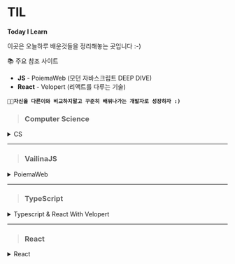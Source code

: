 # TIL

**Today I Learn**

이곳은 오늘하루 배운것들을 정리해놓는 곳입니다 :-)

📚 주요 참조 사이트

- **JS** - PoiemaWeb (모던 자바스크립트 DEEP DIVE)
- **React** - Velopert (리액트를 다루는 기술)

**`👨‍💻자신을 다른이와 비교하지말고 꾸준히 배워나가는 개발자로 성장하자 :)`**

> ### Computer Science

<details>
<summary>CS</summary>
<div markdown="1">

- #### [💻 OperatingSystem&Network](https://github.com/dunamisyoung/TIL/blob/master/CS/OperatingSystem%26Network.md)

- #### [💻 Scheduler&Process](https://github.com/dunamisyoung/TIL/blob/master/CS/Scheduler%26Process.md)

- #### [🧬 컴퓨터 알고리즘 개요 - 01 알고리즘의 4단계](https://github.com/dunamisyoung/TIL/blob/master/CS/Computer%20Algorithm01.md)

- #### [🧬 컴퓨터 알고리즘 개요 - 02 점근표기법](https://github.com/dunamisyoung/TIL/blob/master/CS/Computer%20Algorithm02.md)

- #### [🧬 컴퓨터 알고리즘 개요 - 03 정렬](https://github.com/dunamisyoung/TIL/blob/master/CS/Computer%20Algorithm03.md)

- #### [🧬 컴퓨터 알고리즘 기초 - 04 삽입정렬](https://github.com/dunamisyoung/TIL/blob/master/CS/Computer%20Algorithm04.md)

- #### [🧬 컴퓨터 알고리즘 기초 - 05 합병정렬](https://github.com/dunamisyoung/TIL/blob/master/CS/Computer%20Algorithm05.md)

- #### [🧬 컴퓨터 알고리즘 기초 - 06 힙정렬(1)](https://github.com/dunamisyoung/TIL/blob/master/CS/Computer%20Algorithm06.md)

- #### [🧬 컴퓨터 알고리즘 기초 - 07 힙정렬(2)](https://github.com/dunamisyoung/TIL/blob/master/CS/Computer%20Algorithm07.md)

- #### [🎫 CS50 - 01 이진법](https://github.com/dunamisyoung/TIL/blob/master/CS/Computer%20Science01.md)

- #### [🎫 CS50 - 02 정보의 표현](https://github.com/dunamisyoung/TIL/blob/master/CS/Computer%20Science02.md)

- #### [🎫 CS50 - 03 알고리즘](https://github.com/dunamisyoung/TIL/blob/master/CS/Computer%20Science03.md)
</details>

---

> ### VailinaJS

<details>
<summary>PoiemaWeb</summary>
<div markdown="2">

- #### [🎈4.변수 Part arrangement](https://github.com/dunamisyoung/TIL/blob/master/ValinaJs/chapter04.md)

- #### [🎈5. 표현식과 문 part arrangement](https://github.com/dunamisyoung/TIL/blob/master/ValinaJs/chapter05.md)

- #### [🎈6. 데이터 타입 part arrangement](https://github.com/dunamisyoung/TIL/blob/master/ValinaJs/chapter06.md)

- #### [🎈7. 연산자 part arrangement](https://github.com/dunamisyoung/TIL/blob/master/ValinaJs/chapter07.md)

- #### [🎈8. 제어문 part arrangement](https://github.com/dunamisyoung/TIL/blob/master/ValinaJs/chapter08.md)

- #### [🎈9. 타입 변환과 단축 평가 part arrangement](https://github.com/dunamisyoung/TIL/blob/master/ValinaJs/chapter09.md)

- #### [🎈10. 객체 리터럴 part arrangement](https://github.com/dunamisyoung/TIL/blob/master/ValinaJs/chapter10.md)

- #### [🎈11. 원시값과 객체의 비교 part arrangement](https://github.com/dunamisyoung/TIL/blob/master/ValinaJs/chapter11.md)

- #### [🎈12. 함수 part arrangement](https://github.com/dunamisyoung/TIL/blob/master/ValinaJs/chapter12.md)

- #### [🎈13. 스코프 part arrangement](https://github.com/dunamisyoung/TIL/blob/master/ValinaJs/chapter13.md)

- #### [🎈14. 전역 변수의 문제점 part arrangement](https://github.com/dunamisyoung/TIL/blob/master/ValinaJs/chapter14.md)

- #### [🎈15. let, const와 블록 레벨 스코프 part arrangement](https://github.com/dunamisyoung/TIL/blob/master/ValinaJs/chapter15.md)

- #### [🎈16. 프로퍼티와 어트리뷰트 part arrangement](https://github.com/dunamisyoung/TIL/blob/master/ValinaJs/chapter16.md)

- #### [🎈17. 생성자 함수에 의한 객체 생성 part arrangement](https://github.com/dunamisyoung/TIL/blob/master/ValinaJs/chapter17.md)

- #### [🎈18. 함수와 일급객체 part arrangement](https://github.com/dunamisyoung/TIL/blob/master/ValinaJs/chapter18.md)

- #### [🎈19. 프로토타입 part arrangement](https://github.com/dunamisyoung/TIL/blob/master/ValinaJs/chapter19.md)

- #### [🎈20. strict mode part arrangement](https://github.com/dunamisyoung/TIL/blob/master/ValinaJs/chapter20.md)

- #### [🎈22. This part arrangement](https://github.com/dunamisyoung/TIL/blob/master/ValinaJs/chapter22.md)

- #### [🎈35. 스프레드 문법 part arrangement](https://github.com/dunamisyoung/TIL/blob/master/ValinaJs/chapter35.md)

- #### [🎈36. 디스트럭처링할당 part arrangement](https://github.com/dunamisyoung/TIL/blob/master/ValinaJs/chapter36.md)

</div>
</details>

---

> ### TypeScript

<details>
<summary>Typescript & React With Velopert</summary>
<div markdown="3">

- #### [📌01. 환경설정, 기본타입, 함수](https://github.com/dunamisyoung/TIL/blob/master/Typescript/Modern%20Typescript&React/TypescriptWithVelopert01.md)

- #### [📌02. Interface, Type Alias](https://github.com/dunamisyoung/TIL/blob/master/Typescript/Modern%20Typescript&React/TypescriptWithVelopert02.md)

</details>

---

> ### React

<details>
<summary>React</summary>
<div markdown="4">

- #### [🎨01. JSX소개 part arrangement](https://github.com/dunamisyoung/TIL/blob/master/React/Ref/part01.md)

- #### [🎨02. 엘리먼트 렌더링 part arrangement](https://github.com/dunamisyoung/TIL/blob/master/React/Ref/part02.md)

- #### [🎨03. Components and Props part arrangement](https://github.com/dunamisyoung/TIL/blob/master/React/Ref/part03.md)

<details>
<summary>Modern React With Velopert</summary>
<div markdown="5">

- #### [🎨01. 리액트는 어쩌다가 만들어졌을까](https://github.com/dunamisyoung/TIL/blob/master/React/Modern%20React%20With%20Velopert/Modern%20React%20With%20Velopert01.md)

- #### [🎨02. JSX의 기본 규칙 알아보기](https://github.com/dunamisyoung/TIL/blob/master/React/Modern%20React%20With%20Velopert/Modern%20React%20With%20Velopert02.md)

- #### [🎨03. Props 를 통해 컴포넌트에게 값 전달하기](https://github.com/dunamisyoung/TIL/blob/master/React/Modern%20React%20With%20Velopert/Modern%20React%20With%20Velopert03.md)

- #### [🎨04. 조건부 렌더링](https://github.com/dunamisyoung/TIL/blob/master/React/Modern%20React%20With%20Velopert/Modern%20React%20With%20Velopert04.md)

- #### [🎨05. useState를 통해 컴포넌트에서 바뀌는 값 관리하기](https://github.com/dunamisyoung/TIL/blob/master/React/Modern%20React%20With%20Velopert/Modern%20React%20With%20Velopert05.md)

- #### [🎨06. 리액트에서 input 상태 관리하기](https://github.com/dunamisyoung/TIL/blob/master/React/Modern%20React%20With%20Velopert/Modern%20React%20With%20Velopert06.md)

- #### [🎨07. 여러개의 input 상태 관리하기](https://github.com/dunamisyoung/TIL/blob/master/React/Modern%20React%20With%20Velopert/Modern%20React%20With%20Velopert07.md)

- #### [🎨08. useRef 로 특정 DOM 선택하기](https://github.com/dunamisyoung/TIL/blob/master/React/Modern%20React%20With%20Velopert/Modern%20React%20With%20Velopert08.md)

- #### [🎨09. 배열 렌더링하기](https://github.com/dunamisyoung/TIL/blob/master/React/Modern%20React%20With%20Velopert/Modern%20React%20With%20Velopert09.md)

- #### [🎨10. useRef 로 컴포넌트 안의 변수 만들기](https://github.com/dunamisyoung/TIL/blob/master/React/Modern%20React%20With%20Velopert/Modern%20React%20With%20Velopert10.md)

- #### [🎨11. 배열에 항목 추가하기](https://github.com/dunamisyoung/TIL/blob/master/React/Modern%20React%20With%20Velopert/Modern%20React%20With%20Velopert11.md)

- #### [🎨12. 배열에 항목 제거하기](https://github.com/dunamisyoung/TIL/blob/master/React/Modern%20React%20With%20Velopert/Modern%20React%20With%20Velopert12.md)

- #### [🎨13. 배열에 항목 수정하기](https://github.com/dunamisyoung/TIL/blob/master/React/Modern%20React%20With%20Velopert/Modern%20React%20With%20Velopert13.md)

</div>
</details>

</div>
</details>

